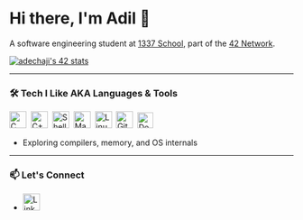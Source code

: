 # Hi there, I'm Adil 👋

A software engineering student at [1337 School](https://1337.ma), part of the [42 Network](https://42.fr).  

<a href="https://github.com/oakoudad/badge42">
  <img src="https://badge.mediaplus.ma/levi/adechaji" alt="adechaji's 42 stats" />
</a>

---

### 🛠️ Tech I Like AKA Languages & Tools

<img src="https://cdn.jsdelivr.net/gh/devicons/devicon/icons/c/c-original.svg" alt="C" width="30"/>&nbsp;
<img src="https://cdn.jsdelivr.net/gh/devicons/devicon/icons/cplusplus/cplusplus-original.svg" alt="C++" width="30"/>&nbsp;
<img src="https://cdn.jsdelivr.net/gh/devicons/devicon/icons/bash/bash-original.svg" alt="Shell" width="30"/>&nbsp;
<img src="https://cdn.jsdelivr.net/gh/devicons/devicon/icons/cmake/cmake-original.svg" alt="Makefile" width="30"/>&nbsp;
<img src="https://cdn.jsdelivr.net/gh/devicons/devicon/icons/linux/linux-original.svg" alt="Linux" width="30"/>&nbsp;
<img src="https://cdn.jsdelivr.net/gh/devicons/devicon/icons/git/git-original.svg" alt="Git" width="30"/>&nbsp;
<img src="https://img.icons8.com/ios-filled/50/000000/maintenance.png" alt="Developer Tools" width="28"/>
- Exploring compilers, memory, and OS internals

---

### 📫 Let's Connect

- <a href="https://www.linkedin.com/in/adil-echajiai-bb70b0255/" target="_blank">
  <img src="https://cdn.jsdelivr.net/gh/devicons/devicon/icons/linkedin/linkedin-original.svg" alt="LinkedIn" width="30"/>
</a>
